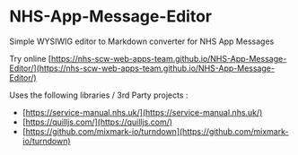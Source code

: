 # NHS-App-Message-Editor

Simple WYSIWIG editor to Markdown converter for NHS App Messages 

Try online [https://nhs-scw-web-apps-team.github.io/NHS-App-Message-Editor/](https://nhs-scw-web-apps-team.github.io/NHS-App-Message-Editor/)

Uses the following libraries / 3rd Party projects : 
* [https://service-manual.nhs.uk/](https://service-manual.nhs.uk/)
* [https://quilljs.com/](https://quilljs.com/)
* [https://github.com/mixmark-io/turndown](https://github.com/mixmark-io/turndown)
